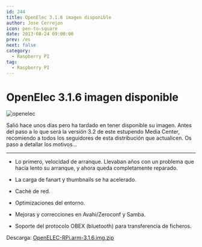 ```yaml
---
id: 244
title: OpenElec 3.1.6 imagen disponible
author: Jose Cerrejon
icon: pen-to-square
date: 2013-08-24 09:00:00
prev: /es
next: false
category:
  - Raspberry PI
tag:
  - Raspberry PI
---
```


# OpenElec 3.1.6 imagen disponible

![openelec](/images/xbmc.jpg)

Salió hace unos días pero ha tardado en tener disponible su imagen. Antes del paso a lo que será la versión 3.2 de este estupendo Media Center, recomiendo a todos los seguidores de esta distribución que actualicen. Os paso a detallar los motivos...

- - -
* Lo primero, velocidad de arranque. Llevaban años con un problema que hacía lento su arranque, y ahora queda completamente reparado.

* La carga de fanart y thumbnails se ha acelerado.

* Caché de red.

* Optimizaciones del entorno.

* Mejoras y correcciones en Avahi/Zeroconf y Samba.

* Soporte del protocolo OBEX (bluetooth) para transferencia de ficheros. 

Descarga: [OpenELEC-RPi.arm-3.1.6.img.zip](http://resources.pichimney.com/OpenELEC/test_images/OpenELEC-RPi.arm-3.1.6.img.zip)